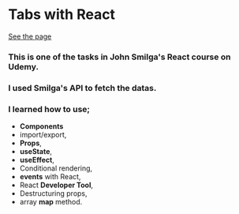 # Tabs with React

[See the page](https://emreozturanli.github.io/Tabs-React/)

### This is one of the tasks in John Smilga's React course on Udemy. 

### I used Smilga's API to fetch the datas.

### I learned how to use;
  - <b>Components</b>
  - import/export,
  - <b>Props</b>,
  - <b>useState</b>,
  - <b>useEffect</b>,
  - Conditional rendering,
  - <b>events</b> with React,
  - React <b>Developer Tool</b>,
  - Destructuring props,
  - array <b>map</b> method.